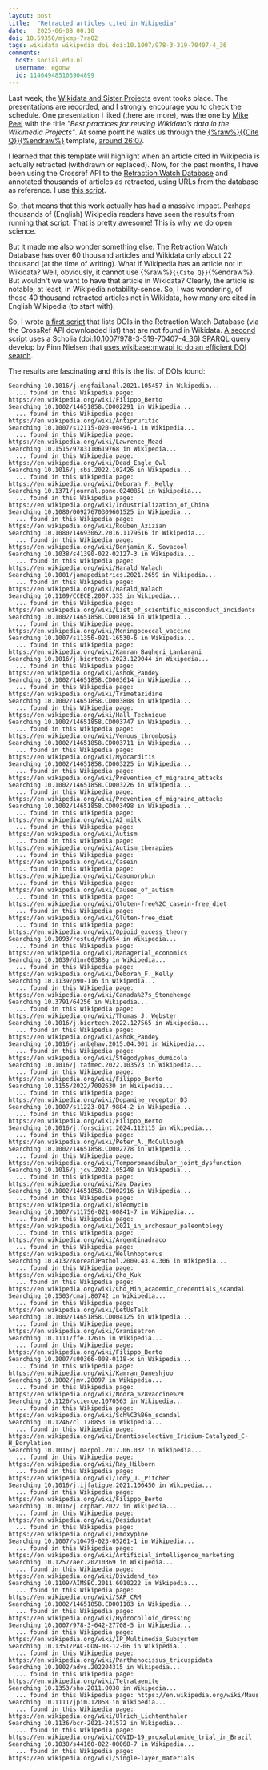 ```yaml
---
layout: post
title:  "Retracted articles cited in Wikipedia"
date:   2025-06-08 00:10
doi: 10.59350/mjxmp-7ra02
tags: wikidata wikipedia doi doi:10.1007/978-3-319-70407-4_36
comments:
  host: social.edu.nl
  username: egonw
  id: 114649485103904899
---
```


Last week, the [Wikidata and Sister Projects](https://www.wikidata.org/wiki/Event:Wikidata_and_Sister_Projects) event tooks place.
The presentations are recorded, and I strongly encourage you to check the schedule. One presentation I liked (there are more),
was the one by [Mike Peel](https://www.wikidata.org/wiki/User:Mike_Peel) with the title
*"Best practices for reusing Wikidata’s data in the Wikimedia Projects"*. At some point he walks us through the
[{%raw%}{{Cite Q}}{%endraw%}](https://en.wikipedia.org/wiki/Template:Cite_Q) template, [around 26:07](https://www.youtube.com/live/xanSjW30g2o?feature=shared&t=1561).

I learned that this template will highlight when an article cited in Wikipedia is actually retracted (withdrawn or replaced).
Now, for the past months, I have been using the Crossref API to the [Retraction Watch Database](http://retractiondatabase.org)
and annotated thousands of articles as retracted, using URLs from the database as reference. I use
[this script](https://github.com/egonw/ons-wikidata/blob/main/RetractionWatch/quickstatements.groovy).

So, that means that this work actually has had a massive impact. Perhaps thousands of (English) Wikipedia
readers have seen the results from running that script. That is pretty awesome! This is why we do open science.

But it made me also wonder something else. The Retraction Watch Database has over 60 thousand articles and
Wikidata only about 22 thousand (at the time of writing). What if Wikipedia has an article not in Wikidata?
Well, obviously, it cannot use {%raw%}`{{Cite Q}}`{%endraw%}. But wouldn't we want to have that article in Wikidata? Clearly,
the article is notable; at least, in Wikipedia notability-sense. So, I was wondering, of those 40 thousand
retracted articles not in Wikidata, how many are cited in English Wikipedia (to start with).

So, I wrote [a first script](https://github.com/egonw/ons-wikidata/blob/main/RetractionWatch/listRetractionsNotInWikidata.groovy)
that lists DOIs in the Retraction Watch Database (via the CrossRef API downloaded list) that are not found
in Wikidata. [A second script](https://github.com/egonw/ons-wikidata/blob/main/RetractionWatch/searchMissingInWikipedia.groovy)
uses a Scholia (doi:[10.1007/978-3-319-70407-4_36](https://doi.org/10.1007/978-3-319-70407-4_36)) SPARQL query develop by Finn Nielsen that
[uses wikibase:mwapi to do an efficient DOI search](https://github.com/WDscholia/scholia/commit/caf2694a4).

The results are fascinating and this is the list of DOIs found:

```
Searching 10.1016/j.engfailanal.2021.105457 in Wikipedia...
  ... found in this Wikipedia page: https://en.wikipedia.org/wiki/Filippo_Berto
Searching 10.1002/14651858.CD002291 in Wikipedia...
  ... found in this Wikipedia page: https://en.wikipedia.org/wiki/Antipruritic
Searching 10.1007/s12115-020-00496-1 in Wikipedia...
  ... found in this Wikipedia page: https://en.wikipedia.org/wiki/Lawrence_Mead
Searching 10.1515/9783110619768 in Wikipedia...
  ... found in this Wikipedia page: https://en.wikipedia.org/wiki/Dead_Eagle_Owl
Searching 10.1016/j.sbi.2022.102426 in Wikipedia...
  ... found in this Wikipedia page: https://en.wikipedia.org/wiki/Deborah_F._Kelly
Searching 10.1371/journal.pone.0240851 in Wikipedia...
  ... found in this Wikipedia page: https://en.wikipedia.org/wiki/Industrialization_of_China
Searching 10.1080/00927670309601525 in Wikipedia...
  ... found in this Wikipedia page: https://en.wikipedia.org/wiki/Rouben_Azizian
Searching 10.1080/14693062.2016.1179616 in Wikipedia...
  ... found in this Wikipedia page: https://en.wikipedia.org/wiki/Benjamin_K._Sovacool
Searching 10.1038/s41390-022-02127-3 in Wikipedia...
  ... found in this Wikipedia page: https://en.wikipedia.org/wiki/Harald_Walach
Searching 10.1001/jamapediatrics.2021.2659 in Wikipedia...
  ... found in this Wikipedia page: https://en.wikipedia.org/wiki/Harald_Walach
Searching 10.1109/CCECE.2007.335 in Wikipedia...
  ... found in this Wikipedia page: https://en.wikipedia.org/wiki/List_of_scientific_misconduct_incidents
Searching 10.1002/14651858.CD001834 in Wikipedia...
  ... found in this Wikipedia page: https://en.wikipedia.org/wiki/Meningococcal_vaccine
Searching 10.1007/s11356-021-16530-6 in Wikipedia...
  ... found in this Wikipedia page: https://en.wikipedia.org/wiki/Kamran_Bagheri_Lankarani
Searching 10.1016/j.biortech.2023.129044 in Wikipedia...
  ... found in this Wikipedia page: https://en.wikipedia.org/wiki/Ashok_Pandey
Searching 10.1002/14651858.CD003614 in Wikipedia...
  ... found in this Wikipedia page: https://en.wikipedia.org/wiki/Trimetazidine
Searching 10.1002/14651858.CD003808 in Wikipedia...
  ... found in this Wikipedia page: https://en.wikipedia.org/wiki/Hall_Technique
Searching 10.1002/14651858.CD003747 in Wikipedia...
  ... found in this Wikipedia page: https://en.wikipedia.org/wiki/Venous_thrombosis
Searching 10.1002/14651858.CD003711 in Wikipedia...
  ... found in this Wikipedia page: https://en.wikipedia.org/wiki/Myocarditis
Searching 10.1002/14651858.CD003225 in Wikipedia...
  ... found in this Wikipedia page: https://en.wikipedia.org/wiki/Prevention_of_migraine_attacks
Searching 10.1002/14651858.CD003226 in Wikipedia...
  ... found in this Wikipedia page: https://en.wikipedia.org/wiki/Prevention_of_migraine_attacks
Searching 10.1002/14651858.CD003498 in Wikipedia...
  ... found in this Wikipedia page: https://en.wikipedia.org/wiki/A2_milk
  ... found in this Wikipedia page: https://en.wikipedia.org/wiki/Autism
  ... found in this Wikipedia page: https://en.wikipedia.org/wiki/Autism_therapies
  ... found in this Wikipedia page: https://en.wikipedia.org/wiki/Casein
  ... found in this Wikipedia page: https://en.wikipedia.org/wiki/Casomorphin
  ... found in this Wikipedia page: https://en.wikipedia.org/wiki/Causes_of_autism
  ... found in this Wikipedia page: https://en.wikipedia.org/wiki/Gluten-free%2C_casein-free_diet
  ... found in this Wikipedia page: https://en.wikipedia.org/wiki/Gluten-free_diet
  ... found in this Wikipedia page: https://en.wikipedia.org/wiki/Opioid_excess_theory
Searching 10.1093/restud/rdy054 in Wikipedia...
  ... found in this Wikipedia page: https://en.wikipedia.org/wiki/Managerial_economics
Searching 10.1039/d1nr00388g in Wikipedia...
  ... found in this Wikipedia page: https://en.wikipedia.org/wiki/Deborah_F._Kelly
Searching 10.1139/p90-116 in Wikipedia...
  ... found in this Wikipedia page: https://en.wikipedia.org/wiki/Canada%27s_Stonehenge
Searching 10.3791/64256 in Wikipedia...
  ... found in this Wikipedia page: https://en.wikipedia.org/wiki/Thomas_J._Webster
Searching 10.1016/j.biortech.2022.127565 in Wikipedia...
  ... found in this Wikipedia page: https://en.wikipedia.org/wiki/Ashok_Pandey
Searching 10.1016/j.anbehav.2015.04.001 in Wikipedia...
  ... found in this Wikipedia page: https://en.wikipedia.org/wiki/Stegodyphus_dumicola
Searching 10.1016/j.tafmec.2022.103573 in Wikipedia...
  ... found in this Wikipedia page: https://en.wikipedia.org/wiki/Filippo_Berto
Searching 10.1155/2022/7002630 in Wikipedia...
  ... found in this Wikipedia page: https://en.wikipedia.org/wiki/Dopamine_receptor_D3
Searching 10.1007/s11223-017-9884-2 in Wikipedia...
  ... found in this Wikipedia page: https://en.wikipedia.org/wiki/Filippo_Berto
Searching 10.1016/j.forsciint.2024.112115 in Wikipedia...
  ... found in this Wikipedia page: https://en.wikipedia.org/wiki/Peter_A._McCullough
Searching 10.1002/14651858.CD002778 in Wikipedia...
  ... found in this Wikipedia page: https://en.wikipedia.org/wiki/Temporomandibular_joint_dysfunction
Searching 10.1016/j.jcv.2022.105248 in Wikipedia...
  ... found in this Wikipedia page: https://en.wikipedia.org/wiki/Kay_Davies
Searching 10.1002/14651858.CD002916 in Wikipedia...
  ... found in this Wikipedia page: https://en.wikipedia.org/wiki/Bleomycin
Searching 10.1007/s11756-021-00841-7 in Wikipedia...
  ... found in this Wikipedia page: https://en.wikipedia.org/wiki/2021_in_archosaur_paleontology
  ... found in this Wikipedia page: https://en.wikipedia.org/wiki/Argentinadraco
  ... found in this Wikipedia page: https://en.wikipedia.org/wiki/Wellnhopterus
Searching 10.4132/KoreanJPathol.2009.43.4.306 in Wikipedia...
  ... found in this Wikipedia page: https://en.wikipedia.org/wiki/Cho_Kuk
  ... found in this Wikipedia page: https://en.wikipedia.org/wiki/Cho_Min_academic_credentials_scandal
Searching 10.1503/cmaj.80742 in Wikipedia...
  ... found in this Wikipedia page: https://en.wikipedia.org/wiki/LetUsTalk
Searching 10.1002/14651858.CD004125 in Wikipedia...
  ... found in this Wikipedia page: https://en.wikipedia.org/wiki/Granisetron
Searching 10.1111/ffe.12616 in Wikipedia...
  ... found in this Wikipedia page: https://en.wikipedia.org/wiki/Filippo_Berto
Searching 10.1007/s00366-008-0118-x in Wikipedia...
  ... found in this Wikipedia page: https://en.wikipedia.org/wiki/Kamran_Daneshjoo
Searching 10.1002/jmv.28097 in Wikipedia...
  ... found in this Wikipedia page: https://en.wikipedia.org/wiki/Noora_%28vaccine%29
Searching 10.1126/science.1070563 in Wikipedia...
  ... found in this Wikipedia page: https://en.wikipedia.org/wiki/Sch%C3%B6n_scandal
Searching 10.1246/cl.170853 in Wikipedia...
  ... found in this Wikipedia page: https://en.wikipedia.org/wiki/Enantioselective_Iridium-Catalyzed_C-H_Borylation
Searching 10.1016/j.marpol.2017.06.032 in Wikipedia...
  ... found in this Wikipedia page: https://en.wikipedia.org/wiki/Ray_Hilborn
  ... found in this Wikipedia page: https://en.wikipedia.org/wiki/Tony_J._Pitcher
Searching 10.1016/j.ijfatigue.2021.106450 in Wikipedia...
  ... found in this Wikipedia page: https://en.wikipedia.org/wiki/Filippo_Berto
Searching 10.1016/j.crphar.2022 in Wikipedia...
  ... found in this Wikipedia page: https://en.wikipedia.org/wiki/Desidustat
  ... found in this Wikipedia page: https://en.wikipedia.org/wiki/Emoxypine
Searching 10.1007/s10479-023-05261-1 in Wikipedia...
  ... found in this Wikipedia page: https://en.wikipedia.org/wiki/Artificial_intelligence_marketing
Searching 10.1257/aer.20210369 in Wikipedia...
  ... found in this Wikipedia page: https://en.wikipedia.org/wiki/Dividend_tax
Searching 10.1109/AIMSEC.2011.6010222 in Wikipedia...
  ... found in this Wikipedia page: https://en.wikipedia.org/wiki/SAP_CRM
Searching 10.1002/14651858.CD001103 in Wikipedia...
  ... found in this Wikipedia page: https://en.wikipedia.org/wiki/Hydrocolloid_dressing
Searching 10.1007/978-3-642-27708-5 in Wikipedia...
  ... found in this Wikipedia page: https://en.wikipedia.org/wiki/IP_Multimedia_Subsystem
Searching 10.1351/PAC-CON-08-12-06 in Wikipedia...
  ... found in this Wikipedia page: https://en.wikipedia.org/wiki/Parthenocissus_tricuspidata
Searching 10.1002/advs.202204315 in Wikipedia...
  ... found in this Wikipedia page: https://en.wikipedia.org/wiki/Tetrataenite
Searching 10.1353/sho.2011.0038 in Wikipedia...
  ... found in this Wikipedia page: https://en.wikipedia.org/wiki/Maus
Searching 10.1111/jpim.12058 in Wikipedia...
  ... found in this Wikipedia page: https://en.wikipedia.org/wiki/Ulrich_Lichtenthaler
Searching 10.1136/bcr-2021-241572 in Wikipedia...
  ... found in this Wikipedia page: https://en.wikipedia.org/wiki/COVID-19_proxalutamide_trial_in_Brazil
Searching 10.1038/s44160-022-00068-7 in Wikipedia...
  ... found in this Wikipedia page: https://en.wikipedia.org/wiki/Single-layer_materials
```
